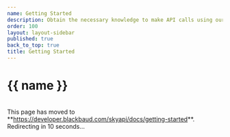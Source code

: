```yaml
---
name: Getting Started
description: Obtain the necessary knowledge to make API calls using our interactive <%= stache.config.dev_console_name %>
order: 100
layout: layout-sidebar
published: true
back_to_top: true
title: Getting Started
---
```


<h1>{{ name }}</h1>

<br />
<bb-alert bb-alert-type="warning">This page has moved to **<a href="https://developer.blackbaud.com/skyapi/docs/getting-started">https://developer.blackbaud.com/skyapi/docs/getting-started</a>**. Redirecting in 10 seconds...
</bb-alert>
<br /> <br />

<script> var timer = setTimeout(function() { window.location='https://developer.blackbaud.com/skyapi/docs/getting-started' }, 10000); </script>